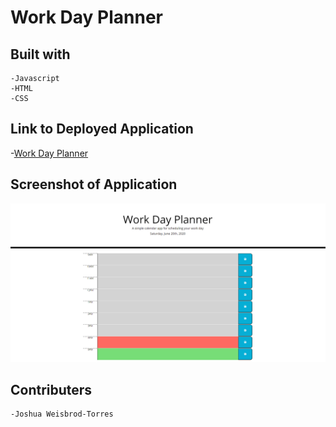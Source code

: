# Work Day Planner

## Built with
    -Javascript
    -HTML
    -CSS

## Link to Deployed Application

-[Work Day Planner](https://joshuaweisbrodtorres.github.io/work-day-planner/)

## Screenshot of Application

![Work Day Planner](./assets/images/word-day.PNG)

## Contributers 
    -Joshua Weisbrod-Torres
